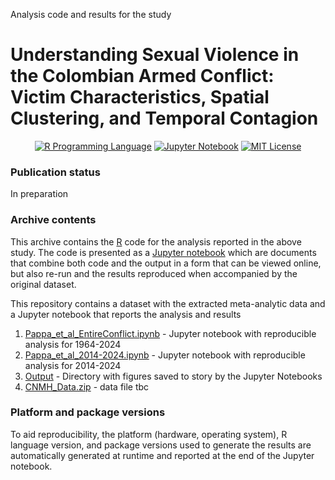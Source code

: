 Analysis code and results for the study

# Understanding Sexual Violence in the Colombian Armed Conflict: Victim Characteristics, Spatial Clustering, and Temporal Contagion


<p align="center">
	<a href="https://en.wikipedia.org/wiki/R_(programming_language)"><img
		alt="R Programming Language"
		src="https://img.shields.io/badge/Language-R-%232268BB.svg"></a>
	<a href="https://en.wikipedia.org/wiki/Project_Jupyter#Jupyter_Notebook"><img
		alt="Jupyter Notebook"
		src="https://img.shields.io/badge/Jupyter-Notebook-68B7EB"></a>
	<a href="https://opensource.org/licenses/MIT"><img
		alt="MIT License"
		src="https://img.shields.io/badge/license-MIT-blue.svg"></a>
</p>

### Publication status
In preparation

### Archive contents
This archive contains the [R](https://en.wikipedia.org/wiki/R_(programming_language)) code for the analysis reported in the above study. The code is presented as a [Jupyter notebook](https://jupyter-notebook-beginner-guide.readthedocs.io/en/latest/what_is_jupyter.html) which are documents that combine both code and the output in a form that can be viewed online, but also re-run and the results reproduced when accompanied by the original dataset.

This repository contains a dataset with the extracted meta-analytic data and a Jupyter notebook that reports the analysis and results

1.  [Pappa_et_al_EntireConflict.ipynb](https://github.com/ElisavetPappa/col-conflic-sv/blob/main/Pappa_et_al_EntireConflict.ipynb) - Jupyter notebook with reproducible analysis for 1964-2024
2.  [Pappa_et_al_2014-2024.ipynb](https://github.com/ElisavetPappa/col-conflic-sv/blob/main/Pappa_et_al_2014-2024.ipynb) - Jupyter notebook with reproducible analysis for 2014-2024
3.  [Output](https://github.com/ElisavetPappa/col-conflic-sv/tree/main/Output) - Directory with figures saved to story by the Jupyter Notebooks 
4.  [CNMH_Data.zip]() - data file tbc

### Platform and package versions

To aid reproducibility, the platform (hardware, operating system), R language version, and package versions used to generate the results are automatically generated at runtime and reported at the end of the Jupyter notebook.
